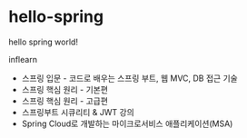 # hello-spring
hello spring world!

inflearn
* 스프링 입문 - 코드로 배우는 스프링 부트, 웹 MVC, DB 접근 기술
* 스프링 핵심 원리 - 기본편
* 스프링 핵심 원리 - 고급편
* 스프링부트 시큐리티 & JWT 강의
* Spring Cloud로 개발하는 마이크로서비스 애플리케이션(MSA)



